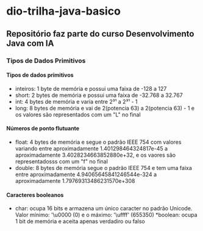 # dio-trilha-java-basico
## Repositório faz parte do curso Desenvolvimento Java com IA
### Tipos de Dados Primitivos

 #### Tipos de dados primitivos 
 
 * inteiros: 1 byte de memória e possui uma faixa de -128 a 127  
 * short: 2 bytes de memória e possui uma faixa de -32.768 a 32.767 
 * int: 4 bytes de memória e varia entre 2³¹ a 2³¹ - 1 
 * long: 8 bytes de memória e vai de 2(potencia 63) a 2(potencia 63) - 1 e os valores são representados com um "L" no final

#### Números de ponto flutuante

* float: 4 bytes de memória e segue o padrão IEEE 754 com valores variando entre aproximadamente 1.401298464324817e-45 a aproximadamente 3.4028234663852880e+32, e os vaores são representadosss com um "f" no final
* double: 8 bytes de memória segue o padrão IEEE 754 e tem uma faixa entre aproximadamente 4.94065645841246544e-324 a aproximadamente 1.79769313486231570e+308

#### Caracteres booleanos

* char: ocupa 16 bits e armazena um único caracter no padrão Unicode. Valor mínimo: '\u0000 (0) e o máximo: '\uffff' (655350)
*boolean: ocupa 1 bit de memória e aceita apenas verdadiro ou falso
